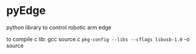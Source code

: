 # pyEdge
python library to control robotic arm edge

to compile c lib: gcc source.c `pkg-config --libs --cflags libusb-1.0` -o source  
